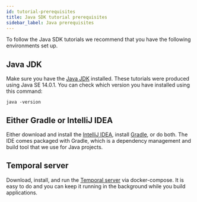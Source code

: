```yaml
---
id: tutorial-prerequisites
title: Java SDK tutorial prerequisites
sidebar_label: Java prerequisites
---
```


To follow the Java SDK tutorials we recommend that you have the following environments set up.

## Java JDK

Make sure you have the [Java JDK](https://www.oracle.com/ca-en/java/technologies/javase-downloads.html) installed. These tutorials were produced using Java SE 14.0.1. You can check which version you have installed using this command:

```
java -version
```

## Either Gradle or IntelliJ IDEA

Either download and install the [IntelliJ IDEA](https://www.jetbrains.com/idea/), install [Gradle](https://gradle.org/install/), or do both. The IDE comes packaged with Gradle, which is a dependency management and build tool that we use for Java projects.

## Temporal server

Download, install, and run the [Temporal server](/docs/clusters/quick-install) via docker-compose. It is easy to do and you can keep it running in the background while you build applications.
